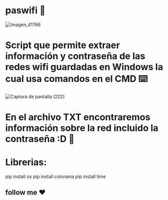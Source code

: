 # paswifi 👾

![Imagen_41766](https://user-images.githubusercontent.com/102563535/178401692-5f9b6942-27fe-496c-9859-0d454dc1406b.png)

# Script que permite extraer información y contraseña de las redes wifi guardadas en Windows la cual usa comandos en el CMD ⌨️
![Captura de pantalla (222)](https://user-images.githubusercontent.com/102563535/178405125-7ad6154b-b867-4847-a020-e727d22fb8c6.png)
# En el archivo TXT encontraremos información sobre la red incluido la contraseña :D 📃
# Librerias:
pip install os
pip install colorama
pip install time
## follow me  ❤
